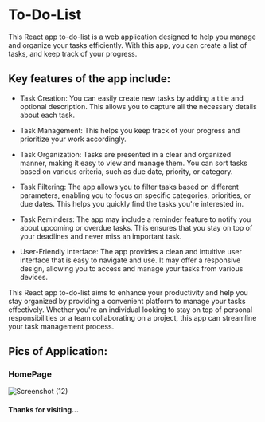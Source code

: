 # To-Do-List

This React app to-do-list is a web application designed to help you manage and organize your tasks efficiently. With this app, you can create a list of tasks, and keep track of your progress.

## Key features of the app include:

- Task Creation: You can easily create new tasks by adding a title and optional description. This allows you to capture all the necessary details about each task.

- Task Management: This helps you keep track of your progress and prioritize your work accordingly.

- Task Organization: Tasks are presented in a clear and organized manner, making it easy to view and manage them. You can sort tasks based on various criteria, such as due date, priority, or category.

- Task Filtering: The app allows you to filter tasks based on different parameters, enabling you to focus on specific categories, priorities, or due dates. This helps you quickly find the tasks you're interested in.

- Task Reminders: The app may include a reminder feature to notify you about upcoming or overdue tasks. This ensures that you stay on top of your deadlines and never miss an important task.

- User-Friendly Interface: The app provides a clean and intuitive user interface that is easy to navigate and use. It may offer a responsive design, allowing you to access and manage your tasks from various devices.

This React app to-do-list aims to enhance your productivity and help you stay organized by providing a convenient platform to manage your tasks effectively. Whether you're an individual looking to stay on top of personal responsibilities or a team collaborating on a project, this app can streamline your task management process.

## Pics of Application: 

### HomePage
 
![Screenshot (12)](https://github.com/Gaurav1129/To-Do-List/assets/121231831/c9ebab85-9ed8-40eb-b61c-246c82c1470d)

#### Thanks for visiting...
